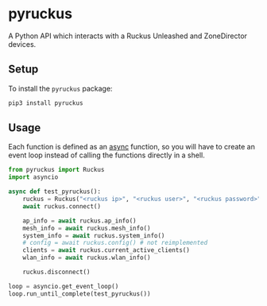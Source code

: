 # pyruckus

A Python API which interacts with a Ruckus Unleashed and ZoneDirector devices.

## Setup

To install the `pyruckus` package:

```sh
pip3 install pyruckus
```

## Usage

Each function is defined as an [async](https://docs.python.org/3/library/asyncio.html) function, so you will have to create an event loop instead of calling the functions directly in a shell.

```python
from pyruckus import Ruckus
import asyncio

async def test_pyruckus():
    ruckus = Ruckus("<ruckus ip>", "<ruckus user>", "<ruckus password>")
    await ruckus.connect()

    ap_info = await ruckus.ap_info()
    mesh_info = await ruckus.mesh_info()
    system_info = await ruckus.system_info()
    # config = await ruckus.config() # not reimplemented
    clients = await ruckus.current_active_clients()
    wlan_info = await ruckus.wlan_info()

    ruckus.disconnect()

loop = asyncio.get_event_loop()
loop.run_until_complete(test_pyruckus())
```
